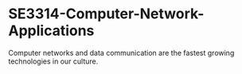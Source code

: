 # SE3314-Computer-Network-Applications
Computer networks and data communication are the fastest growing technologies in our culture. 
